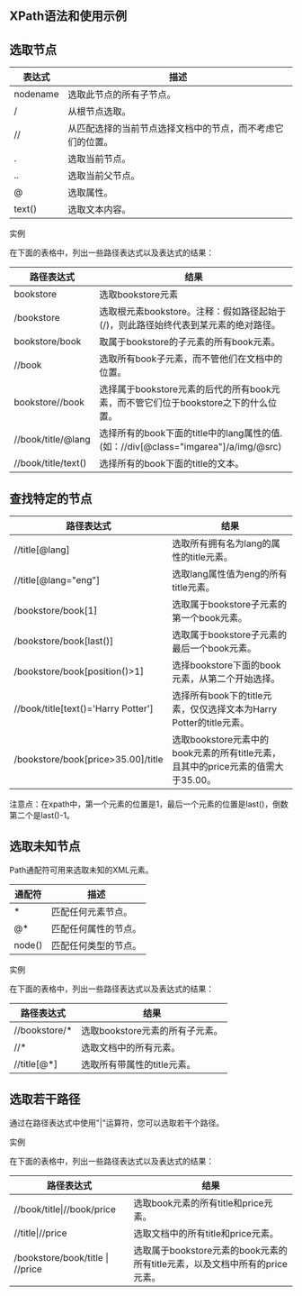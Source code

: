## XPath语法和使用示例

## 选取节点

| 表达式      | 描述                            |
| -------- | ----------------------------- |
| nodename | 选取此节点的所有子节点。                  |
| /        | 从根节点选取。                       |
| //       | 从匹配选择的当前节点选择文档中的节点，而不考虑它们的位置。 |
| .        | 选取当前节点。                       |
| ..       | 选取当前父节点。                      |
| @        | 选取属性。                         |
| text()   | 选取文本内容。                       |

实例

在下面的表格中，列出一些路径表达式以及表达式的结果：

| 路径表达式               | 结果                                                                 |
| ------------------- | ------------------------------------------------------------------ |
| bookstore           | 选取bookstore元素                                                      |
| /bookstore          | 选取根元素bookstore。注释：假如路径起始于(/)，则此路径始终代表到某元素的绝对路径。                    |
| bookstore/book      | 取属于bookstore的子元素的所有book元素。                                         |
| //book              | 选取所有book子元素，而不管他们在文档中的位置。                                          |
| bookstore//book     | 选择属于bookstore元素的后代的所有book元素，而不管它们位于bookstore之下的什么位置。               |
| //book/title/@lang  | 选择所有的book下面的title中的lang属性的值.(如：//div[@class="imgarea"]/a/img/@src) |
| //book/title/text() | 选择所有的book下面的title的文本。                                              |

## 查找特定的节点

| 路径表达式                               | 结果                                                     |
| ----------------------------------- | ------------------------------------------------------ |
| //title[@lang]                      | 选取所有拥有名为lang的属性的title元素。                               |
| //title[@lang="eng"]                | 选取lang属性值为eng的所有title元素。                               |
| /bookstore/book[1]                  | 选取属于bookstore子元素的第一个book元素。                            |
| /bookstore/book[last()]             | 选取属于bookstore子元素的最后一个book元素。                           |
| /bookstore/book[position()>1]       | 选择bookstore下面的book元素，从第二个开始选择。                         |
| //book/title[text()='Harry Potter'] | 选择所有book下的title元素，仅仅选择文本为Harry Potter的title元素。         |
| /bookstore/book[price>35.00]/title  | 选取bookstore元素中的book元素的所有title元素，且其中的price元素的值需大于35.00。 |

注意点：在xpath中，第一个元素的位置是1，最后一个元素的位置是last()，倒数第二个是last()-1。

## 选取未知节点

Path通配符可用来选取未知的XML元素。

| 通配符    | 描述         |
| ------ | ---------- |
| *      | 匹配任何元素节点。  |
| @*     | 匹配任何属性的节点。 |
| node() | 匹配任何类型的节点。 |

实例

在下面的表格中，列出一些路径表达式以及表达式的结果：

| 路径表达式         | 结果                   |
| ------------- | -------------------- |
| //bookstore/* | 选取bookstore元素的所有子元素。 |
| //*           | 选取文档中的所有元素。          |
| //title[@*]   | 选取所有带属性的title元素。     |

## 选取若干路径

通过在路径表达式中使用"|"运算符，您可以选取若干个路径。

实例

在下面的表格中，列出一些路径表达式以及表达式的结果：

| 路径表达式                            | 结果                                                |
| -------------------------------- | ------------------------------------------------- |
| //book/title\|//book/price       | 选取book元素的所有title和price元素。                         |
| //title\|//price                 | 选取文档中的所有title和price元素。                            |
| /bookstore/book/title \| //price | 选取属于bookstore元素的book元素的所有title元素，以及文档中所有的price元素。 |
